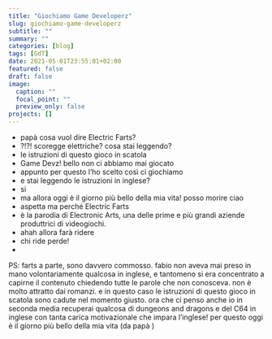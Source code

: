 ```yaml
---
title: "Giochiamo Game Developerz"
slug: giochiamo-game-developerz
subtitle: ""
summary: ""
categories: [blog]
tags: [GdT]
date: 2021-05-01T23:55:01+02:00
featured: false
draft: false
image:
  caption: ""
  focal_point: ""
  preview_only: false
projects: []
---
```


- papà cosa vuol dire Electric Farts?
- ?!?! scoregge elettriche? cosa stai leggendo?
- le istruzioni di questo gioco in scatola
- Game Devz! bello non ci abbiamo mai giocato
- appunto per questo l’ho scelto così ci giochiamo 
- e stai leggendo le istruzioni in inglese?
- si
- ma allora oggi è il giorno più bello della mia vita! posso morire ciao
- aspetta ma perché Electric Farts 
- è la parodia di Electronic Arts, una delle prime e più grandi aziende produttrici di videogiochi. 
- ahah allora farà ridere 
- chi ride perde!
- 
PS: farts a parte, sono davvero commosso. fabio non aveva mai preso in mano volontariamente qualcosa in inglese, e tantomeno si era concentrato a capirne il contenuto chiedendo tutte le parole che non conosceva. non è molto attratto dai romanzi. e in questo caso le istruzioni di questo gioco in scatola sono cadute nel momento giusto. ora che ci penso anche io in seconda media recuperai qualcosa di dungeons and dragons e del C64 in inglese con tanta carica motivazionale che impara l’inglese! per questo oggi è il giorno più bello della mia vita (da papà )
